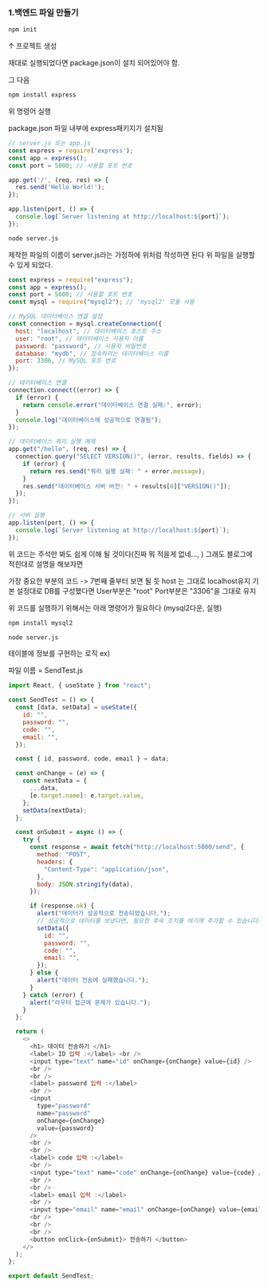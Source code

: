 ### 1.백엔드 파일 만들기

```cmd
npm init
```

↑ 프로젝트 생성

재대로 실행되었다면 package.json이 설치 되어있어야 함.


그 다음 
```cmd
npm install express
```
위 명령어 실행

package.json 파일 내부에 express패키지가 설치됨

```javascript
// server.js 또는 app.js
const express = require('express');
const app = express();
const port = 5000; // 사용할 포트 번호

app.get('/', (req, res) => {
  res.send('Hello World!');
});

app.listen(port, () => {
  console.log(`Server listening at http://localhost:${port}`);
});
```


```cmd
node server.js
```

제작한 파일의 이름이 server.js라는 가정하에 위처럼 작성하면 된다
위 파일을 실행할 수 있게 되었다.

```javascript
const express = require("express");
const app = express();
const port = 5000; // 사용할 포트 번호
const mysql = require("mysql2"); // 'mysql2' 모듈 사용

// MySQL 데이터베이스 연결 설정
const connection = mysql.createConnection({
  host: "localhost", // 데이터베이스 호스트 주소
  user: "root", // 데이터베이스 사용자 이름
  password: "password", // 사용자 비밀번호
  database: "mydb", // 접속하려는 데이터베이스 이름
  port: 3306, // MySQL 포트 번호
});

// 데이터베이스 연결
connection.connect((error) => {
  if (error) {
    return console.error("데이터베이스 연결 실패:", error);
  }
  console.log("데이터베이스에 성공적으로 연결됨");
});

// 데이터베이스 쿼리 실행 예제
app.get("/hello", (req, res) => {
  connection.query("SELECT VERSION()", (error, results, fields) => {
    if (error) {
      return res.send("쿼리 실행 실패: " + error.message);
    }
    res.send("데이터베이스 서버 버전: " + results[0]["VERSION()"]);
  });
});

// 서버 실행
app.listen(port, () => {
  console.log(`Server listening at http://localhost:${port}`);
});
```
위 코드는 주석만 봐도 쉽게 이해 될 것이다(진짜 뭐 적을게 없네..., )
그래도 블로그에 적힌대로 설명을 해보자면

가장 중요한 부분의 코드 -> 7번째 줄부터 보면 될 듯
host 는 그대로 localhost유지
기본 설정대로 DB를 구성했다면 User부분은 "root" Port부분은 "3306"을 그대로 유지

위 코드를 실행하기 위해서는 아래 명령어가 필요하다
(mysql2다운, 실행)

```cmd
npm install mysql2
```
```cmd
node server.js
```

테이블에 정보를 구현하는 로직 ex)

파일 이름 = SendTest.js
```javascript
import React, { useState } from "react";

const SendTest = () => {
  const [data, setData] = useState({
    id: "",
    password: "",
    code: "",
    email: "",
  });

  const { id, password, code, email } = data;

  const onChange = (e) => {
    const nextData = {
      ...data,
      [e.target.name]: e.target.value,
    };
    setData(nextData);
  };

  const onSubmit = async () => {
    try {
      const response = await fetch("http://localhost:5000/send", {
        method: "POST",
        headers: {
          "Content-Type": "application/json",
        },
        body: JSON.stringify(data),
      });

      if (response.ok) {
        alert("데이터가 성공적으로 전송되었습니다.");
        // 성공적으로 데이터를 보냈다면, 필요한 후속 조치를 여기에 추가할 수 있습니다.
        setData({
          id: "",
          password: "",
          code: "",
          email: "",
        });
      } else {
        alert("데이터 전송에 실패했습니다.");
      }
    } catch (error) {
      alert("라우터 접근에 문제가 있습니다.");
    }
  };

  return (
    <>
      <h1> 데이터 전송하기 </h1>
      <label> ID 입력 :</label> <br />
      <input type="text" name="id" onChange={onChange} value={id} />
      <br />
      <br />
      <label> password 입력 :</label>
      <br />
      <input
        type="password"
        name="password"
        onChange={onChange}
        value={password}
      />
      <br />
      <br />
      <label> code 입력 :</label>
      <br />
      <input type="text" name="code" onChange={onChange} value={code} />
      <br />
      <br />
      <label> email 입력 :</label>
      <br />
      <input type="email" name="email" onChange={onChange} value={email} />
      <br />
      <br />
      <br />
      <button onClick={onSubmit}> 전송하기 </button>
    </>
  );
};

export default SendTest;
```